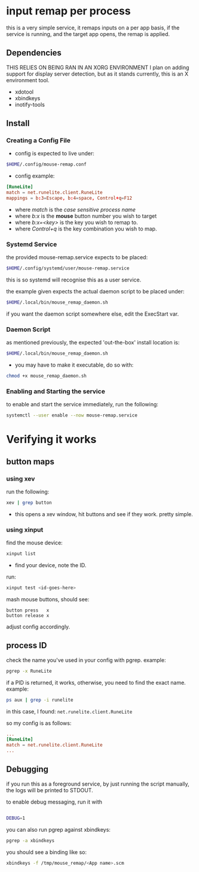 # input remap per process
 this is a very simple service, it remaps inputs on a per app basis,
 if the service is running, and the target app opens, the remap is applied.
## Dependencies
THIS RELIES ON BEING RAN IN AN XORG ENVIRONMENT
I plan on adding support for display server detection, but as it stands currently, this is an X environment tool.
- xdotool
- xbindkeys
- inotify-tools

## Install

### Creating a Config File
- config is expected to live under:
```bash
$HOME/.config/mouse-remap.conf
```
- config example:
```conf
[RuneLite]
match = net.runelite.client.RuneLite
mappings = b:3=Escape, b:4=space, Control+q=F12
```
- where *match* is the _case sensitive process name_
- where *b:x* is the **mouse** button number you wish to target
- where *b:x=\<key\>* is the key you wish to remap to.
- where *Control+q* is the key combination you wish to map.

### Systemd Service

the provided mouse-remap.service expects to be placed:
```bash
$HOME/.config/systemd/user/mouse-remap.service
```
this is so systemd will recognise this as a user service.

the example given expects the actual daemon script to be placed under:
```bash
$HOME/.local/bin/mouse_remap_daemon.sh
```
if you want the daemon script somewhere else, edit the ExecStart var.

### Daemon Script

as mentioned previously, the expected 'out-the-box' install location is:

```bash
$HOME/.local/bin/mouse_remap_daemon.sh
```

- you may have to make it executable, do so with:
```bash
chmod +x mouse_remap_daemon.sh
```
### Enabling and Starting the service
to enable and start the service immediately, run the following:
```bash
systemctl --user enable --now mouse-remap.service
```

# Verifying it works
## button maps
### using xev
run the following:
```bash
xev | grep button
```
- this opens a xev window, hit buttons and see if they work. pretty simple.

### using xinput
find the mouse device:
```bash
xinput list
```
- find your device, note the ID.

run:
```bash
xinput test <id-goes-here>
```

mash mouse buttons, should see:
```
button press   x
button release x
```

adjust config accordingly.


## process ID

check the name you've used in your config with pgrep.
example:
```bash
pgrep -x RuneLite
```
if a PID is returned, it works, otherwise, you need to find the exact name.
example:
```bash
ps aux | grep -i runelite
```
in this case, I found:
```net.runelite.client.RuneLite```

so my config is as follows:
```conf
...
[RuneLite]
match = net.runelite.client.RuneLite
...
```

## Debugging

if you run this as a foreground service, by just running the script manually,
the logs will be printed to STDOUT.

to enable debug messaging, run it with
```bash

DEBUG=1
```

you can also run pgrep against xbindkeys:
```bash
pgrep -a xbindkeys
```
you should see a binding like so:
```bash
xbindkeys -f /tmp/mouse_remap/<App name>.scm
```


